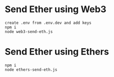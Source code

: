 # Send Ether using Web3

```
create .env from .env.dev and add keys
npm i
node web3-send-eth.js
```

# Send Ether using Ethers

```
npm i
node ethers-send-eth.js
```
